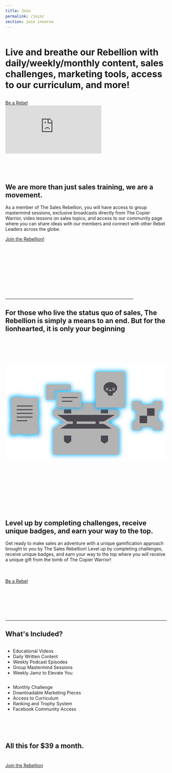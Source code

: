 ```yaml
---
title: Join
permalink: /join/
section: join inverse
---
```


<div style="background:url(/img/bg-bolt.png) no-repeat;background-position:calc(50% - 550px) bottom">
  <div class="row" style="margin-bottom:60px">
    <div class="column medium-8 medium-offset-2 text-center">
      <h1 class="text-xlarge" style="margin-bottom:30px"><strong>Live and breathe our Rebellion</strong> with daily/weekly/monthly content, sales challenges, marketing tools, access to our curriculum, and more!</h1>
      <a class="button secondary red ghost" style="margin-bottom:50px" href="https://my.salesrebellion.com">Be a Rebel</a>
      <div class="vimeo">
        <iframe title="Welcome to The Sales Rebellion Video" src='https://player.vimeo.com/video/320590883?byline=false&title=false&portrait=false' frameborder='0' webkitAllowFullScreen mozallowfullscreen allowFullScreen></iframe>
      </div>
    </div>
  </div>
</div>
<div style="background:url(/img/bg-triangle.png) no-repeat;background-position:calc(50% + 650px)">
  <div class="row" style="padding-bottom:150px">
    <div class="column medium-8 medium-offset-2">
      <h2 class="text-xlarge">We are more than just sales training, <strong>we are a movement.</strong></h2>
      <p>As a member of The Sales Rebellion, you will have access to group mastermind sessions, exclusive broadcasts directly from The Copier Warrior, video lessons on sales topics, and access to our community page where you can share ideas with our members and connect with other Rebel Leaders across the globe.</p>
      <p><a class="special" href="https://my.salesrebellion.com">Join the Rebellion!</a></p>
    </div>
  </div>
</div>
<div style="background:url(/img/bg-circle-yellow.png) no-repeat;background-position:calc(50% - 550px) top">
  <div class="row text-center">
    <div class="column medium-8 medium-offset-2">
      <hr style="max-width:400px" />
      <h2 class="text-xlarge" style="margin-bottom:100px">For those who live the status quo of sales, The Rebellion is simply a means to an end. <strong>But for the lionhearted, it is only your beginning</strong></h2>
    </div>
  </div>
</div>
<div style="background:url(/img/bg-circle-black.png) no-repeat;background-position:calc(50% + 500px)">
  <div class="row text-center" style="margin-bottom:100px">
    <div class="column medium-8 medium-offset-2">
      <img alt="Marketing Box" src="/img/marketing-box.png" style="margin-bottom:50px" />
    </div>
  </div>
</div>
<div style="background:url(/img/bg-rectangle.png) no-repeat;background-position:calc(50% - 500px)">
  <div class="row text-center" style="margin-bottom:100px">
    <div class="column medium-8 medium-offset-2">
      <h2 class="text-xlarge">Level up by completing challenges, receive unique badges, and <strong>earn your way to the top.</strong></h2>
      <p style="margin-bottom:50px">Get ready to make sales an adventure with a unique gamification approach brought to you by The Sales Rebellion! Level up by completing challenges, receive unique badges, and earn your way to the top where you will receive a unique gift from the tomb of The Copier Warrior!</p>
      <a class="button" href="/join/">Be a Rebel</a>
    </div>
  </div>
</div>
<div class="row">
  <div class="column medium-8 medium-offset-2">
    <hr />
    <h2 class="text-xlarge">What's Included?</h2>
  </div>
</div>
<div style="background:url(/img/bg-bolt.png) no-repeat;background-position:calc(50% + 650px) bottom;padding-bottom:1px">
  <div class="row" style="margin-bottom:50px">
    <div class="column medium-4 medium-offset-2">
      <ul class="check">
        <li>Educational Videos</li>
        <li>Daily Written Content</li>
        <li>Weekly Podcast Episodes</li>
        <li>Group Mastermind Sessions</li>
        <li>Weekly Jamz to Elevate You</li>
      </ul>
    </div>
    <div class="column medium-4 end">
      <ul class="check">
        <li>Monthly Challenge</li>
        <li>Downloadable Marketing Pieces</li>
        <li>Access to Curriculum</li>
        <li>Ranking and Trophy System</li>
        <li>Facebook Community Access</li>
      </ul>
    </div>
  </div>
</div>
<div style="background:url(/img/bg-circle-yellow.png) no-repeat;background-position:calc(50% - 550px) top;padding-bottom:30px">
  <div class="row text-center">
    <div class="column medium-8 medium-offset-2">
      <h2 class="text-xlarge" style="margin-bottom:40px">All this for <strong>$39 a month.</strong></h2>
      <a class="button" style="margin-bottom:100px" href="/join/">Join the Rebellion</a>
    </div>
  </div>
</div>
